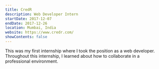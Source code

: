 ```yaml
---
title: CredR
description: Web Developer Intern
startDate: 2017-12-07
endDate: 2017-12-26
location: Mumbai, India
website: https://www.credr.com/
showContents: false
---
```


This was my first internship where I took the position as a web developer. Throughout this internship, I learned about how to collaborate in a professional environment.